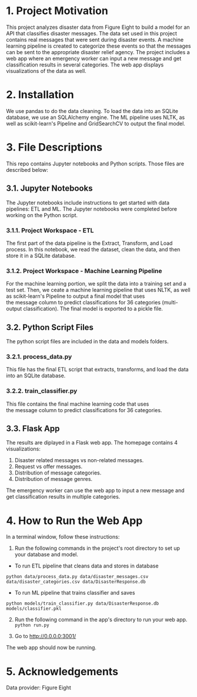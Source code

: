 # 1. Project Motivation
This project analyzes disaster data from Figure Eight to build a model for an API that classifies disaster messages.
The data set used in this project contains real messages that were sent during disaster events. A machine learning pipeline is created to categorize these events so that the messages can be sent to the appropriate disaster relief agency.
The project includes a web app where an emergency worker can input a new message and get classification results in several categories. The web app displays visualizations of the data as well. 

# 2. Installation
We use pandas to do the data cleaning.
To load the data into an SQLite database, we use an SQLAlchemy engine.
The ML pipeline uses NLTK, as well as scikit-learn's Pipeline and GridSearchCV to output the final model.

# 3. File Descriptions
This repo contains Jupyter notebooks and Python scripts. Those files are described below:

## 3.1. Jupyter Notebooks
The Jupyter notebooks include instructions to get started with data pipelines: ETL and ML. The Jupyter notebooks were completed before working on the Python script.

### 3.1.1. Project Workspace - ETL
The first part of the data pipeline is the Extract, Transform, and Load process. In this notebook, we read the dataset, clean the data, and then store it in a SQLite database. 

### 3.1.2. Project Workspace - Machine Learning Pipeline
For the machine learning portion, we split the data into a training set and a test set. Then, we ceate a machine learning pipeline that uses NLTK, as well as scikit-learn's Pipeline to output a final model that uses the message column to predict classifications for 36 categories (multi-output classification). The final model is exported to a pickle file.

## 3.2. Python Script Files
The python script files are included in the data and models folders.

### 3.2.1. process_data.py
This file has the final ETL script that extracts, transforms, and load the data into an SQLite database.

### 3.2.2. train_classifier.py
This file contains the final machine learning code that uses the message column to predict classifications for 36 categories.

## 3.3. Flask App
The results are diplayed in a Flask web app. The homepage contains 4 visualizations:
1. Disaster related messages vs non-related messages.
2. Request vs offer messages.
3. Distribution of message categories.
4. Distribution of message genres.

The emergency worker can use the web app to input a new message and get classification results in multiple categories.

# 4. How to Run the Web App
In a terminal window, follow these instructions:
1. Run the following commands in the project's root directory to set up your database and model.

  - To run ETL pipeline that cleans data and stores in database
```
python data/process_data.py data/disaster_messages.csv data/disaster_categories.csv data/DisasterResponse.db
```
  - To run ML pipeline that trains classifier and saves
```
python models/train_classifier.py data/DisasterResponse.db models/classifier.pkl
```

2. Run the following command in the app's directory to run your web app.
    `python run.py`

3. Go to http://0.0.0.0:3001/

The web app should now be running.

# 5. Acknowledgements 
Data provider: Figure Eight
